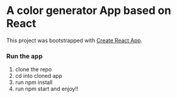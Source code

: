 # A color generator App based on React

This project was bootstrapped with [Create React App](https://github.com/facebook/create-react-app).

### Run the app

1. clone the repo
2. cd into cloned app
3. run npm install
4. run npm start and enjoy!!